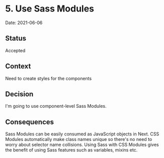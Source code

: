 # 5. Use Sass Modules

Date: 2021-06-06

## Status

Accepted

## Context

Need to create styles for the components

## Decision

I'm going to use component-level Sass Modules.

## Consequences

Sass Modules can be easily consumed as JavaScript objects in Next. CSS Modules
automatically make class names unique so there's no need to worry about selector
name collisions. Using Sass with CSS Modules gives the benefit of using Sass
features such as variables, mixins etc.
